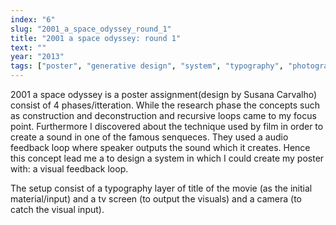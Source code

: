 ```yaml
---
index: "6"
slug: "2001_a_space_odyssey_round_1"
title: "2001 a space odyssey: round 1"
text: ""
year: "2013"
tags: ["poster", "generative design", "system", "typography", "photography", "screen", "analogue glitch"]
---
```

2001 a space odyssey is a poster assignment(design by Susana Carvalho) consist of 4 phases/itteration. While the research phase the concepts such as construction and deconstruction and recursive loops came to my focus point. Furthermore I discovered about the technique used by film in order to create a sound in one of the famous senqueces. They used a audio feedback loop where speaker outputs the sound which it creates. Hence this concept lead me a to design a system in which I could create my poster with: a visual feedback loop. 

The setup consist of a typography layer of title of the movie (as the initial material/input) and a tv screen (to output the visuals) and a camera (to catch the visual input). 